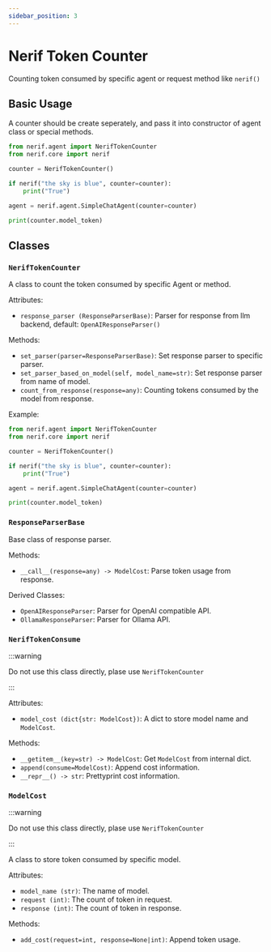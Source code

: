 ```yaml
---
sidebar_position: 3
---
```


# Nerif Token Counter

Counting token consumed by specific agent or request method like `nerif()`

## Basic Usage

A counter should be create seperately, and pass it into constructor of agent class or special methods.

```python
from nerif.agent import NerifTokenCounter
from nerif.core import nerif

counter = NerifTokenCounter()

if nerif("the sky is blue", counter=counter):
    print("True")

agent = nerif.agent.SimpleChatAgent(counter=counter)

print(counter.model_token)
```

## Classes

### `NerifTokenCounter`

A class to count the token consumed by specific Agent or method.

Attributes:

- `response_parser (ResponseParserBase)`: Parser for response from llm backend, default: `OpenAIResponseParser()`

Methods:

- `set_parser(parser=ResponseParserBase)`: Set response parser to specific parser.
- `set_parser_based_on_model(self, model_name=str)`: Set response parser from name of model.
- `count_from_response(response=any)`: Counting tokens consumed by the model from response.

Example:

```python
from nerif.agent import NerifTokenCounter
from nerif.core import nerif

counter = NerifTokenCounter()

if nerif("the sky is blue", counter=counter):
    print("True")

agent = nerif.agent.SimpleChatAgent(counter=counter)

print(counter.model_token)

```

### `ResponseParserBase`

Base class of response parser.

Methods:

- `__call__(response=any) -> ModelCost`: Parse token usage from response.

Derived Classes:

- `OpenAIResponseParser`: Parser for OpenAI compatible API.
- `OllamaResponseParser`: Parser for Ollama API.

### `NerifTokenConsume`

:::warning

Do not use this class directly, plase use `NerifTokenCounter`

:::

Attributes: 

- `model_cost (dict{str: ModelCost})`: A dict to store model name and `ModelCost`.

Methods:

- `__getitem__(key=str) -> ModelCost`: Get `ModelCost` from internal dict.
- `append(consume=ModelCost)`: Append cost information.
- `__repr__() -> str`: Prettyprint cost information.


### `ModelCost`

:::warning

Do not use this class directly, plase use `NerifTokenCounter`

:::

A class to store token consumed by specific model.

Attributes:

- `model_name (str)`: The name of model.
- `request (int)`: The count of token in request.
- `response (int)`: The count of token in response.

Methods:

- `add_cost(request=int, response=None|int)`: Append token usage.


